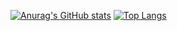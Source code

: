[![Anurag's GitHub stats](https://github-readme-stats.vercel.app/api?username=xxmrkn&count_private=true&show_icons=true&theme=tokyonight&hide=contribs)](https://github.com/anuraghazra/github-readme-stats)
[![Top Langs](https://github-readme-stats.vercel.app/api/top-langs/?username=xxmrkn&exclude_repo=vit-pytorch,pytorch-image-models,deep-learning-with-pytorch-ja,NAIST_essay&theme=tokyonight&layout=compact&hide=jupyter%20notebook,tex)](https://github.com/anuraghazra/github-readme-stats)

<!--
**xxmrkn/xxmrkn** is a ✨ _special_ ✨ repository because its `README.md` (this file) appears on your GitHub profile.

Here are some ideas to get you started:

- 🔭 I’m currently working on ...
- 🌱 I’m currently learning ...
- 👯 I’m looking to collaborate on ...
- 🤔 I’m looking for help with ...
- 💬 Ask me about ...
- 📫 How to reach me: ...
- 😄 Pronouns: ...
- ⚡ Fun fact: ...
-->
